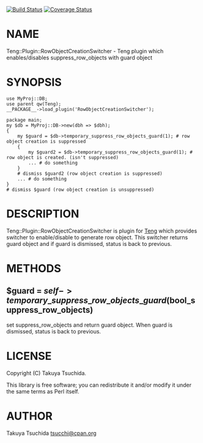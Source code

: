 [![Build Status](https://travis-ci.org/tsucchi/p5-Teng-Plugin-RowObjectCreationSwitcher.png?branch=master)](https://travis-ci.org/tsucchi/p5-Teng-Plugin-RowObjectCreationSwitcher) [![Coverage Status](https://coveralls.io/repos/tsucchi/p5-Teng-Plugin-RowObjectCreationSwitcher/badge.png?branch=master)](https://coveralls.io/r/tsucchi/p5-Teng-Plugin-RowObjectCreationSwitcher?branch=master)
# NAME

Teng::Plugin::RowObjectCreationSwitcher - Teng plugin which enables/disables suppress\_row\_objects with guard object

# SYNOPSIS

    use MyProj::DB;
    use parent qw(Teng);
    __PACKAGE__->load_plugin('RowObjectCreationSwitcher');

    package main;
    my $db = MyProj::DB->new(dbh => $dbh);
    {
        my $guard = $db->temporary_suppress_row_objects_guard(1); # row object creation is suppressed
        {
            my $guard2 = $db->temporary_suppress_row_objects_guard(1); # row object is created. (isn't suppressed)
            ... # do something
        }
        # dismiss $guard2 (row object creation is suppressed)
        ... # do something
    }
    # dismiss $guard (row object creation is unsuppressed)

# DESCRIPTION

Teng::Plugin::RowObjectCreationSwitcher is plugin for [Teng](http://search.cpan.org/perldoc?Teng) which provides switcher to enable/disable to generate row object.
This switcher returns guard object and if guard is dismissed, status is back to previous.

# METHODS

## $guard = $self->temporary\_suppress\_row\_objects\_guard($bool\_suppress\_row\_objects)

set suppress\_row\_objects and return guard object.  When guard is dismissed, status is back to previous.

# LICENSE

Copyright (C) Takuya Tsuchida.

This library is free software; you can redistribute it and/or modify
it under the same terms as Perl itself.

# AUTHOR

Takuya Tsuchida <tsucchi@cpan.org>
